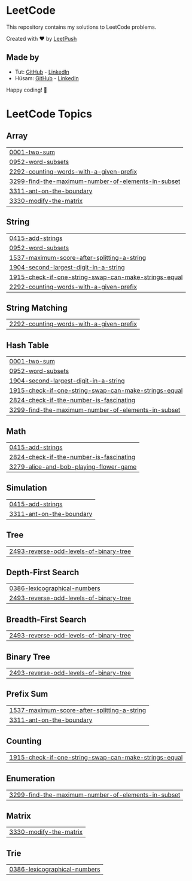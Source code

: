 # LeetCode

This repository contains my solutions to LeetCode problems.

Created with :heart: by [LeetPush](https://github.com/husamahmud/LeetPush)

 ## Made by 
 - Tut: [GitHub](https://github.com/TutTrue) - [LinkedIn](https://www.linkedin.com/in/mahmoud-hamdy-8b6825245/)
 - Hüsam: [GitHub](https://github.com/husamahmud) - [LinkedIn](https://www.linkedin.com/in/husamahmud/)

 Happy coding! 🚀
<!---LeetCode Topics Start-->
# LeetCode Topics
## Array
|  |
| ------- |
| [0001-two-sum](https://github.com/Bavan08-N/Problem-Solving/tree/master/0001-two-sum) |
| [0952-word-subsets](https://github.com/Bavan08-N/Problem-Solving/tree/master/0952-word-subsets) |
| [2292-counting-words-with-a-given-prefix](https://github.com/Bavan08-N/Problem-Solving/tree/master/2292-counting-words-with-a-given-prefix) |
| [3299-find-the-maximum-number-of-elements-in-subset](https://github.com/Bavan08-N/Problem-Solving/tree/master/3299-find-the-maximum-number-of-elements-in-subset) |
| [3311-ant-on-the-boundary](https://github.com/Bavan08-N/Problem-Solving/tree/master/3311-ant-on-the-boundary) |
| [3330-modify-the-matrix](https://github.com/Bavan08-N/Problem-Solving/tree/master/3330-modify-the-matrix) |
## String
|  |
| ------- |
| [0415-add-strings](https://github.com/Bavan08-N/Problem-Solving/tree/master/0415-add-strings) |
| [0952-word-subsets](https://github.com/Bavan08-N/Problem-Solving/tree/master/0952-word-subsets) |
| [1537-maximum-score-after-splitting-a-string](https://github.com/Bavan08-N/Problem-Solving/tree/master/1537-maximum-score-after-splitting-a-string) |
| [1904-second-largest-digit-in-a-string](https://github.com/Bavan08-N/Problem-Solving/tree/master/1904-second-largest-digit-in-a-string) |
| [1915-check-if-one-string-swap-can-make-strings-equal](https://github.com/Bavan08-N/Problem-Solving/tree/master/1915-check-if-one-string-swap-can-make-strings-equal) |
| [2292-counting-words-with-a-given-prefix](https://github.com/Bavan08-N/Problem-Solving/tree/master/2292-counting-words-with-a-given-prefix) |
## String Matching
|  |
| ------- |
| [2292-counting-words-with-a-given-prefix](https://github.com/Bavan08-N/Problem-Solving/tree/master/2292-counting-words-with-a-given-prefix) |
## Hash Table
|  |
| ------- |
| [0001-two-sum](https://github.com/Bavan08-N/Problem-Solving/tree/master/0001-two-sum) |
| [0952-word-subsets](https://github.com/Bavan08-N/Problem-Solving/tree/master/0952-word-subsets) |
| [1904-second-largest-digit-in-a-string](https://github.com/Bavan08-N/Problem-Solving/tree/master/1904-second-largest-digit-in-a-string) |
| [1915-check-if-one-string-swap-can-make-strings-equal](https://github.com/Bavan08-N/Problem-Solving/tree/master/1915-check-if-one-string-swap-can-make-strings-equal) |
| [2824-check-if-the-number-is-fascinating](https://github.com/Bavan08-N/Problem-Solving/tree/master/2824-check-if-the-number-is-fascinating) |
| [3299-find-the-maximum-number-of-elements-in-subset](https://github.com/Bavan08-N/Problem-Solving/tree/master/3299-find-the-maximum-number-of-elements-in-subset) |
## Math
|  |
| ------- |
| [0415-add-strings](https://github.com/Bavan08-N/Problem-Solving/tree/master/0415-add-strings) |
| [2824-check-if-the-number-is-fascinating](https://github.com/Bavan08-N/Problem-Solving/tree/master/2824-check-if-the-number-is-fascinating) |
| [3279-alice-and-bob-playing-flower-game](https://github.com/Bavan08-N/Problem-Solving/tree/master/3279-alice-and-bob-playing-flower-game) |
## Simulation
|  |
| ------- |
| [0415-add-strings](https://github.com/Bavan08-N/Problem-Solving/tree/master/0415-add-strings) |
| [3311-ant-on-the-boundary](https://github.com/Bavan08-N/Problem-Solving/tree/master/3311-ant-on-the-boundary) |
## Tree
|  |
| ------- |
| [2493-reverse-odd-levels-of-binary-tree](https://github.com/Bavan08-N/Problem-Solving/tree/master/2493-reverse-odd-levels-of-binary-tree) |
## Depth-First Search
|  |
| ------- |
| [0386-lexicographical-numbers](https://github.com/Bavan08-N/Problem-Solving/tree/master/0386-lexicographical-numbers) |
| [2493-reverse-odd-levels-of-binary-tree](https://github.com/Bavan08-N/Problem-Solving/tree/master/2493-reverse-odd-levels-of-binary-tree) |
## Breadth-First Search
|  |
| ------- |
| [2493-reverse-odd-levels-of-binary-tree](https://github.com/Bavan08-N/Problem-Solving/tree/master/2493-reverse-odd-levels-of-binary-tree) |
## Binary Tree
|  |
| ------- |
| [2493-reverse-odd-levels-of-binary-tree](https://github.com/Bavan08-N/Problem-Solving/tree/master/2493-reverse-odd-levels-of-binary-tree) |
## Prefix Sum
|  |
| ------- |
| [1537-maximum-score-after-splitting-a-string](https://github.com/Bavan08-N/Problem-Solving/tree/master/1537-maximum-score-after-splitting-a-string) |
| [3311-ant-on-the-boundary](https://github.com/Bavan08-N/Problem-Solving/tree/master/3311-ant-on-the-boundary) |
## Counting
|  |
| ------- |
| [1915-check-if-one-string-swap-can-make-strings-equal](https://github.com/Bavan08-N/Problem-Solving/tree/master/1915-check-if-one-string-swap-can-make-strings-equal) |
## Enumeration
|  |
| ------- |
| [3299-find-the-maximum-number-of-elements-in-subset](https://github.com/Bavan08-N/Problem-Solving/tree/master/3299-find-the-maximum-number-of-elements-in-subset) |
## Matrix
|  |
| ------- |
| [3330-modify-the-matrix](https://github.com/Bavan08-N/Problem-Solving/tree/master/3330-modify-the-matrix) |
## Trie
|  |
| ------- |
| [0386-lexicographical-numbers](https://github.com/Bavan08-N/Problem-Solving/tree/master/0386-lexicographical-numbers) |
<!---LeetCode Topics End-->